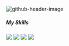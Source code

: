 ![github-header-image](https://github.com/user-attachments/assets/5fd3e108-464f-433d-aeb3-eef0e6c73555)

##### My Skills

<img src="https://img.shields.io/badge/JavaScript-323330?style=for-the-badge&logo=javascript&logoColor=F7DF1E" /> <img src="https://img.shields.io/badge/React-20232A?style=for-the-badge&logo=react&logoColor=61DAFB" /> <img src="https://img.shields.io/badge/Node%20js-339933?style=for-the-badge&logo=nodedotjs&logoColor=white" /> <img src="https://img.shields.io/badge/Amazon_Web_Services-FF9900?style=for-the-badge&logo=amazonwebservices&logoColor=white" />

